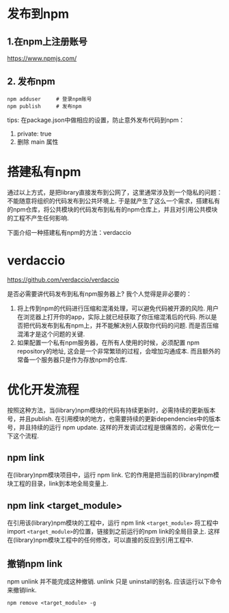# 发布到npm
## 1.在npm上注册账号
https://www.npmjs.com/

## 2. 发布npm
```
npm adduser     # 登录npm账号
npm publish     # 发布npm
```
tips:
在package.json中做相应的设置，防止意外发布代码到npm：
1. private: true
2. 删除 main 属性

# 搭建私有npm
通过以上方式，是把library直接发布到公网了，这里通常涉及到一个隐私的问题：不能随意将组织的代码发布到公共环境上. 
于是就产生了这么一个需求，搭建私有的npm仓库，将公共模块的代码发布到私有的npm仓库上，并且对引用公共模块的工程不产生任何影响.

 
下面介绍一种搭建私有npm的方法：verdaccio
# verdaccio
https://github.com/verdaccio/verdaccio

是否必需要讲代码发布到私有npm服务器上?
我个人觉得是非必要的：
1. 将上传到npm的代码进行压缩和混淆处理，可以避免代码被开源的风险.
用户在浏览器上打开你的app，实际上就已经获取了你压缩混淆后的代码.
所以是否把代码发布到私有npm上，并不能解决别人获取你代码的问题.
而是否压缩混淆才是这个问题的关键.
2. 如果配置一个私有npm服务器，在所有人使用的时候，必须配置 npm repository的地址, 这会是一个非常繁琐的过程，会增加沟通成本. 而且额外的常备一个服务器只是作为存放npm的仓库.

# 优化开发流程
按照这种方法，当(library)npm模块的代码有持续更新时，必需持续的更新版本号，并且publish.
在引用模块的地方，也需要持续的更新dependencies中的版本号，并且持续的运行 npm update.
这样的开发调试过程是很痛苦的，必需优化一下这个流程.

## npm link
在(library)npm模块项目中，运行 npm link.
它的作用是把当前的(library)npm模块工程的目录，link到本地全局变量上.
## npm link <target_module>
在引用该(library)npm模块的工程中，运行 npm link `<target_module>`
将工程中import `<target_module>`的位置，链接到之前运行的npm link的全局目录上.
这样在(library)npm模块工程中的任何修改，可以直接的反应到引用工程中.
## 撤销npm link
npm unlink 并不能完成这种撤销. unlink 只是 uninstall的别名.
应该运行以下命令来撤销link.
```
npm remove <target_module> -g
```